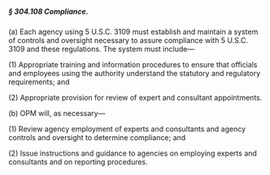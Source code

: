 ##### § 304.108 Compliance. #####

(a) Each agency using 5 U.S.C. 3109 must establish and maintain a system of controls and oversight necessary to assure compliance with 5 U.S.C. 3109 and these regulations. The system must include—

(1) Appropriate training and information procedures to ensure that officials and employees using the authority understand the statutory and regulatory requirements; and

(2) Appropriate provision for review of expert and consultant appointments.

(b) OPM will, as necessary—

(1) Review agency employment of experts and consultants and agency controls and oversight to determine compliance; and

(2) Issue instructions and guidance to agencies on employing experts and consultants and on reporting procedures.